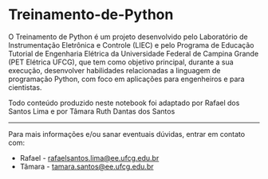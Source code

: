 # Treinamento-de-Python

O Treinamento de Python é um projeto desenvolvido pelo Laboratório de
Instrumentação Eletrônica e Controle (LIEC) e pelo Programa de Educação Tutorial
de Engenharia Elétrica da Universidade Federal de Campina Grande (PET Elétrica
UFCG), que tem como objetivo principal, durante a sua execução, desenvolver
habilidades relacionadas a linguagem de programação Python, com foco em
aplicações para engenheiros e para cientistas.

Todo conteúdo produzido neste notebook foi adaptado por Rafael dos Santos Lima e por Tâmara Ruth Dantas dos Santos

---

Para mais informações e/ou sanar eventuais dúvidas, entrar em contato com:
*   Rafael - rafaelsantos.lima@ee.ufcg.edu.br
*   Tâmara - tamara.santos@ee.ufcg.edu.br
